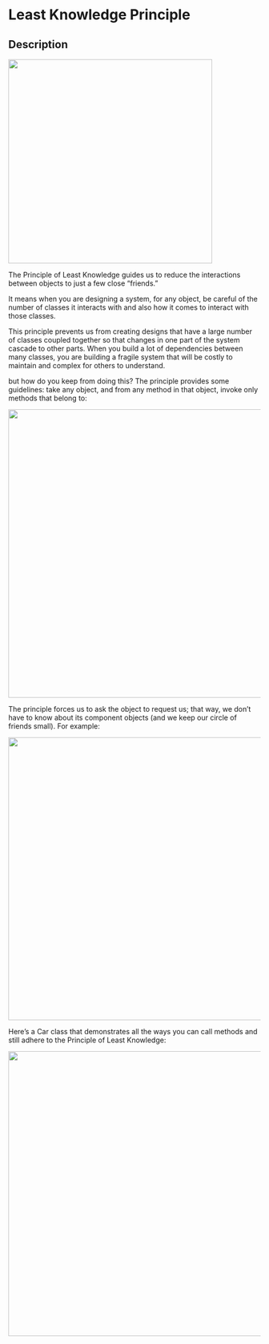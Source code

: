 # Least Knowledge Principle

## Description

<img src="image3.jpg" style="width:4.23438in" />

The Principle of Least Knowledge guides us to reduce the interactions between objects to just a few close “friends.”

It means when you are designing a system, for any object, be careful of the number of classes it interacts with and also how it comes to interact with those classes.

This principle prevents us from creating designs that have a large number of classes coupled together so that changes in one part of the system cascade to other parts. When you build a lot of dependencies between many classes, you are building a fragile system that will be costly to maintain and complex for others to understand.

but how do you keep from doing this? The principle provides some guidelines: take any object, and from any method in that object, invoke only methods that belong to:

<img src="image1.jpg" style="width:5.99758in" />

The principle forces us to ask the object to request us; that way, we don’t have to know about its component objects (and we keep our circle of friends small). For example:

<img src="image2.jpg" style="width:5.87477in" />

Here’s a Car class that demonstrates all the ways you can call methods and still adhere to the Principle of Least Knowledge:

<img src="image4.jpg" style="width:5.91146in" />
